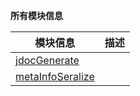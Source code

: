**所有模块信息**

|   模块信息  |    描述   |
| ---- | ---- |
|[jdocGenerate](/route/allmodule/jdocGenerate.md)||
|[metaInfoSeralize](/route/allmodule/metaInfoSeralize.md)||


